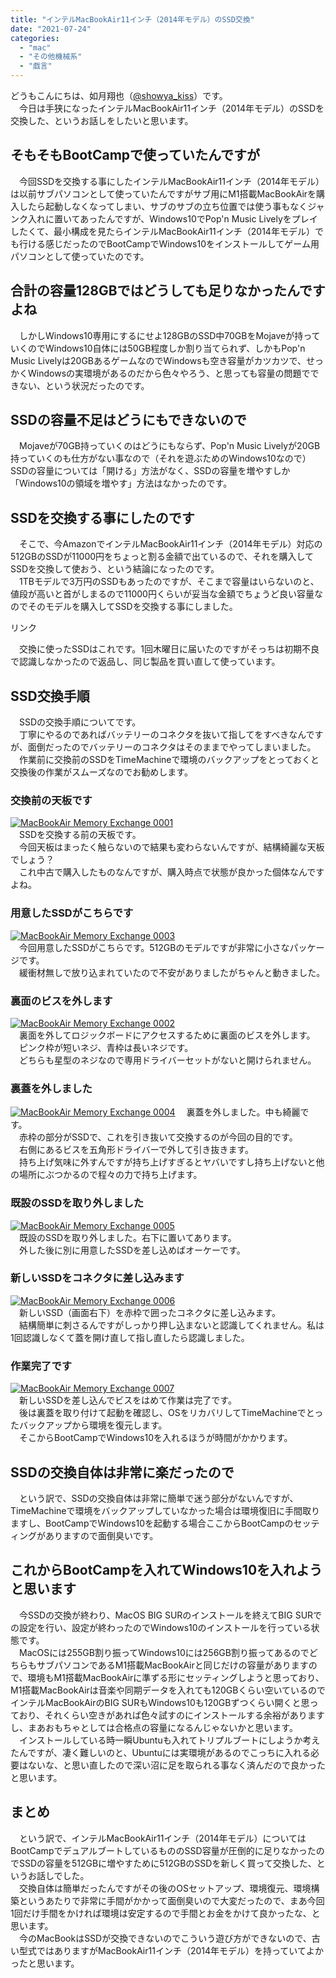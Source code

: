 ```yaml
---
title: "インテルMacBookAir11インチ（2014年モデル）のSSD交換"
date: "2021-07-24"
categories: 
  - "mac"
  - "その他機械系"
  - "戯言"
---
```


どうもこんにちは、如月翔也（[@showya\_kiss](http://twitter.com/showya_kiss)）です。  
　今日は手狭になったインテルMacBookAir11インチ（2014年モデル）のSSDを交換した、というお話しをしたいと思います。  

## そもそもBootCampで使っていたんですが

　今回SSDを交換する事にしたインテルMacBookAir11インチ（2014年モデル）は以前サブパソコンとして使っていたんですがサブ用にM1搭載MacBookAirを購入したら起動しなくなってしまい、サブのサブの立ち位置では使う事もなくジャンク入れに置いてあったんですが、Windows10でPop'n Music Livelyをプレイしたくて、最小構成を見たらインテルMacBookAir11インチ（2014年モデル）でも行ける感じだったのでBootCampでWindows10をインストールしてゲーム用パソコンとして使っていたのです。  

## 合計の容量128GBではどうしても足りなかったんですよね

　しかしWindows10専用にするにせよ128GBのSSD中70GBをMojaveが持っていくのでWindows10自体には50GB程度しか割り当てられず、しかもPop'n Music Livelyは20GBあるゲームなのでWindowsも空き容量がカツカツで、せっかくWindowsの実環境があるのだから色々やろう、と思っても容量の問題でできない、という状況だったのです。  

## SSDの容量不足はどうにもできないので

　Mojaveが70GB持っていくのはどうにもならず、Pop'n Music Livelyが20GB持っていくのも仕方がない事なので（それを遊ぶためのWindows10なので）SSDの容量については「開ける」方法がなく、SSDの容量を増やすしか「Windows10の領域を増やす」方法はなかったのです。  

## SSDを交換する事にしたのです

　そこで、今AmazonでインテルMacBookAir11インチ（2014年モデル）対応の512GBのSSDが11000円をちょっと割る金額で出ているので、それを購入してSSDを交換して使おう、という結論になったのです。  
　1TBモデルで3万円のSSDもあったのですが、そこまで容量はいらないのと、値段が高いと首がしまるので11000円くらいが妥当な金額でちょうど良い容量なのでそのモデルを購入してSSDを交換する事にしました。  
<script type="text/javascript">(function(b,c,f,g,a,d,e){b.MoshimoAffiliateObject=a;b[a]=b[a]||function(){arguments.currentScript=c.currentScript||c.scripts[c.scripts.length-2];(b[a].q=b[a].q||[]).push(arguments)};c.getElementById(a)||(d=c.createElement(f),d.src=g,d.id=a,e=c.getElementsByTagName("body")[0],e.appendChild(d))})(window,document,"script","//dn.msmstatic.com/site/cardlink/bundle.js?20210203","msmaflink");msmaflink({"n":"Macrevive Mac専用SSD 512GB Mac専用アップグレードキット NVMe PCIe内蔵SSD対応モデル MacBook Air (Mid 2013-2017) MacBook Pro(Retina Late 2013-Mid 2015) Mac Pro(2013)\u0026Mini (2014) iMac(2013-2017)","b":"","t":"Halafs-15449","d":"https:\/\/m.media-amazon.com","c_p":"\/images\/I","p":["\/41AyzMm3p2L._SL500_.jpg","\/61oFMI8q1ML._SL500_.jpg","\/51C1yaeQfNL._SL500_.jpg","\/51g60FcpMNL._SL500_.jpg","\/51t+DEAU2XL._SL500_.jpg","\/41Ln3oeLVvL._SL500_.jpg","\/41XBIpF9rhL._SL500_.jpg"],"u":{"u":"https:\/\/www.amazon.co.jp\/dp\/B08ZRVWVCN","t":"amazon","r_v":""},"v":"2.1","b_l":[{"id":1,"u_tx":"Amazonで見る","u_bc":"#f79256","u_url":"https:\/\/www.amazon.co.jp\/dp\/B08ZRVWVCN","a_id":2093955,"p_id":170,"pl_id":27060,"pc_id":185,"s_n":"amazon","u_so":1},{"id":6,"u_tx":"楽天市場で見る","u_bc":"#f76956","u_url":"https:\/\/search.rakuten.co.jp\/search\/mall\/Macrevive%20Mac%E5%B0%82%E7%94%A8SSD%20512GB%20Mac%E5%B0%82%E7%94%A8%E3%82%A2%E3%83%83%E3%83%97%E3%82%B0%E3%83%AC%E3%83%BC%E3%83%89%E3%82%AD%E3%83%83%E3%83%88%20NVMe%20PCIe%E5%86%85%E8%94%B5SSD%E5%AF%BE%E5%BF%9C%E3%83%A2%E3%83%87%E3%83%AB%20MacBook%20Air%20(Mid%202013-2017)%20MacBook%20Pro(Retina%20Late%202013-Mid%202015)%20Mac%20Pro(2013)%26Mini%20(2014)%20iMac(2013-2017)\/","a_id":2093954,"p_id":54,"pl_id":27059,"pc_id":54,"s_n":"rakuten","u_so":2},{"id":7,"u_tx":"Yahoo!ショッピングで見る","u_bc":"#66a7ff","u_url":"https:\/\/shopping.yahoo.co.jp\/search?first=1\u0026p=Macrevive%20Mac%E5%B0%82%E7%94%A8SSD%20512GB%20Mac%E5%B0%82%E7%94%A8%E3%82%A2%E3%83%83%E3%83%97%E3%82%B0%E3%83%AC%E3%83%BC%E3%83%89%E3%82%AD%E3%83%83%E3%83%88%20NVMe%20PCIe%E5%86%85%E8%94%B5SSD%E5%AF%BE%E5%BF%9C%E3%83%A2%E3%83%87%E3%83%AB%20MacBook%20Air%20(Mid%202013-2017)%20MacBook%20Pro(Retina%20Late%202013-Mid%202015)%20Mac%20Pro(2013)%26Mini%20(2014)%20iMac(2013-2017)","a_id":2099557,"p_id":1225,"pl_id":27061,"pc_id":1925,"s_n":"yahoo","u_so":3}],"eid":"zi8zK","s":"s"});</script>

リンク

　交換に使ったSSDはこれです。1回木曜日に届いたのですがそっちは初期不良で認識しなかったので返品し、同じ製品を買い直して使っています。  

## SSD交換手順

　SSDの交換手順についてです。  
　丁寧にやるのであればバッテリーのコネクタを抜いて指してをすべきなんですが、面倒だったのでバッテリーのコネクタはそのままでやってしまいました。  
　作業前に交換前のSSDをTimeMachineで環境のバックアップをとっておくと交換後の作業がスムーズなのでお勧めします。  

### 交換前の天板です

[![MacBookAir Memory Exchange 0001](images/MacBookAir_Memory_Exchange_0001.jpg "MacBookAir Memory Exchange 0001")](https://techblog.show-ya.blue/wp-content/uploads/2021/07/MacBookAir_Memory_Exchange_0001.jpg)  
　SSDを交換する前の天板です。  
　今回天板はまったく触らないので結果も変わらないんですが、結構綺麗な天板でしょう？  
　これ中古で購入したものなんですが、購入時点で状態が良かった個体なんですよね。  

### 用意したSSDがこちらです

[![MacBookAir Memory Exchange 0003](images/MacBookAir_Memory_Exchange_0003.jpg "MacBookAir Memory Exchange 0003")](https://techblog.show-ya.blue/wp-content/uploads/2021/07/MacBookAir_Memory_Exchange_0003.jpg)  
　今回用意したSSDがこちらです。512GBのモデルですが非常に小さなパッケージです。  
　緩衝材無しで放り込まれていたので不安がありましたがちゃんと動きました。  

### 裏面のビスを外します

[![MacBookAir Memory Exchange 0002](images/MacBookAir_Memory_Exchange_0002.jpg "MacBookAir Memory Exchange 0002")](https://techblog.show-ya.blue/wp-content/uploads/2021/07/MacBookAir_Memory_Exchange_0002.jpg)  
　裏面を外してロジックボードにアクセスするために裏面のビスを外します。  
　ピンク枠が短いネジ、青枠は長いネジです。  
　どちらも星型のネジなので専用ドライバーセットがないと開けられません。  

### 裏蓋を外しました

[![MacBookAir Memory Exchange 0004](images/MacBookAir_Memory_Exchange_0004.jpg "MacBookAir Memory Exchange 0004")](https://techblog.show-ya.blue/wp-content/uploads/2021/07/MacBookAir_Memory_Exchange_0004.jpg) 　裏蓋を外しました。中も綺麗です。  
　赤枠の部分がSSDで、これを引き抜いて交換するのが今回の目的です。  
　右側にあるビスを五角形ドライバーで外して引き抜きます。  
　持ち上げ気味に外すんですが持ち上げすぎるとヤバいですし持ち上げないと他の場所にぶつかるので程々の力で持ち上げます。  

### 既設のSSDを取り外しました

[![MacBookAir Memory Exchange 0005](images/MacBookAir_Memory_Exchange_0005.jpg "MacBookAir Memory Exchange 0005")](https://techblog.show-ya.blue/wp-content/uploads/2021/07/MacBookAir_Memory_Exchange_0005.jpg)  
　既設のSSDを取り外しました。右下に置いてあります。  
　外した後に別に用意したSSDを差し込めばオーケーです。  

### 新しいSSDをコネクタに差し込みます

[![MacBookAir Memory Exchange 0006](images/MacBookAir_Memory_Exchange_0006.jpg "MacBookAir Memory Exchange 0006")](https://techblog.show-ya.blue/wp-content/uploads/2021/07/MacBookAir_Memory_Exchange_0006.jpg)  
　新しいSSD（画面右下）を赤枠で囲ったコネクタに差し込みます。  
　結構簡単に刺さるんですがしっかり押し込まないと認識してくれません。私は1回認識しなくて蓋を開け直して指し直したら認識しました。  

### 作業完了です

[![MacBookAir Memory Exchange 0007](images/MacBookAir_Memory_Exchange_0007.jpg "MacBookAir Memory Exchange 0007")](https://techblog.show-ya.blue/wp-content/uploads/2021/07/MacBookAir_Memory_Exchange_0007.jpg)  
　新しいSSDを差し込んでビスをはめて作業は完了です。  
　後は裏蓋を取り付けて起動を確認し、OSをリカバリしてTimeMachineでとったバックアップから環境を復元します。  
　そこからBootCampでWindows10を入れるほうが時間がかかります。  

## SSDの交換自体は非常に楽だったので

　という訳で、SSDの交換自体は非常に簡単で迷う部分がないんですが、TimeMachineで環境をバックアップしていなかった場合は環境復旧に手間取りますし、BootCampでWindows10を起動する場合ここからBootCampのセッティングがありますので面倒臭いです。  

## これからBootCampを入れてWindows10を入れようと思います

　今SSDの交換が終わり、MacOS BIG SURのインストールを終えてBIG SURでの設定を行い、設定が終わったのでWindows10のインストールを行っている状態です。  
　MacOSには255GB割り振ってWindows10には256GB割り振ってあるのでどちらもサブパソコンであるM1搭載MacBookAirと同じだけの容量がありますので、環境もM1搭載MacBookAirに準ずる形にセッティングしようと思っており、M1搭載MacBookAirは音楽や同期データを入れても120GBくらい空いているのでインテルMacBookAirのBIG SURもWindows10も120GBずつくらい開くと思っており、それくらい空きがあれば色々試すのにインストールする余裕がありますし、まあおもちゃとしては合格点の容量になるんじゃないかと思います。  
　インストールしている時一瞬Ubuntuも入れてトリプルブートにしようか考えたんですが、凄く難しいのと、Ubuntuには実環境があるのでこっちに入れる必要はないな、と思い直したので深い沼に足を取られる事なく済んだので良かったと思います。  

## まとめ

　という訳で、インテルMacBookAir11インチ（2014年モデル）についてはBootCampでデュアルブートしているもののSSD容量が圧倒的に足りなかったのでSSDの容量を512GBに増やすために512GBのSSDを新しく買って交換した、というお話しでした。  
　交換自体は簡単だったんですがその後のOSセットアップ、環境復元、環境構築というあたりで非常に手間がかかって面倒臭いので大変だったので、まあ今回1回だけ手間をかければ環境は安定するので手間とお金をかけて良かったな、と思います。  
　今のMacBookはSSDが交換できないのでこういう遊び方ができないので、古い型式ではありますがMacBookAir11インチ（2014年モデル）を持っていてよかったと思います。
